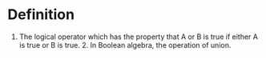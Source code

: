 # Definition

1.  The logical operator which has the property that A or B is true if
    either A is true or B is true. 2. In Boolean algebra, the operation
    of union.
